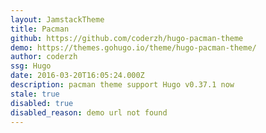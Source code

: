 ```yaml
---
layout: JamstackTheme
title: Pacman
github: https://github.com/coderzh/hugo-pacman-theme
demo: https://themes.gohugo.io/theme/hugo-pacman-theme/
author: coderzh
ssg: Hugo
date: 2016-03-20T16:05:24.000Z
description: pacman theme support Hugo v0.37.1 now
stale: true
disabled: true
disabled_reason: demo url not found
---
```


